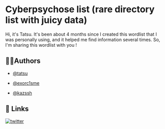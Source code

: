 
# Cyberpsychose list (rare directory list with juicy data)

Hi, it's Tatsu. It's been about 4 months since I created this wordlist that I was personally using, and it helped me find information several times. So, I'm sharing this wordlist with you !

## 👨‍💻Authors

- [@tatsu](https://github.com/cyberpsychose)

- [@exorc1sme](https://github.com/exorc1sme)
- [@kazssh](https://github.com/kazssh)

## 🔗 Links

[![twitter](https://img.shields.io/badge/twitter-1DA1F2?style=for-the-badge&logo=twitter&logoColor=white)](https://x.com/0xT4tsu)

